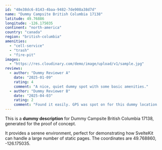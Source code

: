 ```yaml
---
id: "48e38dc6-8143-4baa-9482-7de908a38d7d"
name: "Dummy Campsite British Columbia 17138"
latitude: 49.76886
longitude: -126.175035
continent: "north-america"
country: "canada"
region: "british-columbia"
amenities:
  - "cell-service"
  - "trash"
  - "fire-pit"
images:
  - "https://res.cloudinary.com/demo/image/upload/v1/sample.jpg"
reviews:
  - author: "Dummy Reviewer A"
    date: "2025-01-09"
    rating: 4
    comment: "A nice, quiet dummy spot with some basic amenities."
  - author: "Dummy Reviewer B"
    date: "2025-04-03"
    rating: 2
    comment: "Found it easily. GPS was spot on for this dummy location."
---
```


This is a **dummy description** for Dummy Campsite British Columbia 17138, generated for the proof of concept.

It provides a serene environment, perfect for demonstrating how SvelteKit can handle a large number of static pages. The coordinates are 49.768860, -126.175035.
